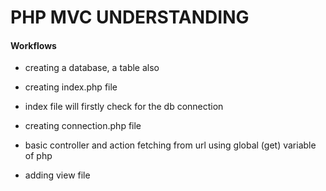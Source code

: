 # PHP MVC UNDERSTANDING

#### Workflows

- creating a database, a table also

- creating index.php file

- index file will firstly check for the db connection

- creating connection.php file

- basic controller and action fetching from url using global (get) variable of php

- adding view file